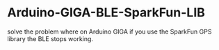 # Arduino-GIGA-BLE-SparkFun-LIB
solve the problem where on Arduino GIGA if you use the SparkFun GPS library the BLE stops working.
